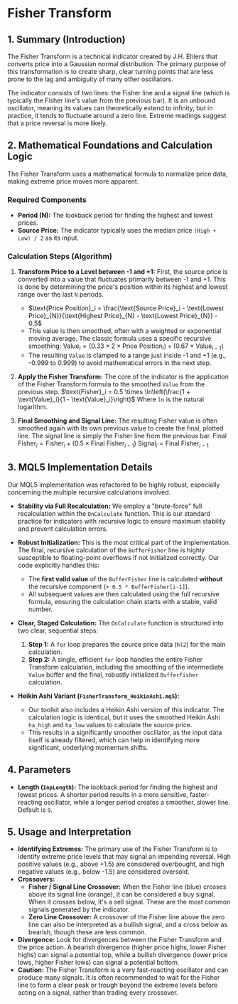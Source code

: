 # Fisher Transform

## 1. Summary (Introduction)

The Fisher Transform is a technical indicator created by J.H. Ehlers that converts price into a Gaussian normal distribution. The primary purpose of this transformation is to create sharp, clear turning points that are less prone to the lag and ambiguity of many other oscillators.

The indicator consists of two lines: the Fisher line and a signal line (which is typically the Fisher line's value from the previous bar). It is an unbound oscillator, meaning its values can theoretically extend to infinity, but in practice, it tends to fluctuate around a zero line. Extreme readings suggest that a price reversal is more likely.

## 2. Mathematical Foundations and Calculation Logic

The Fisher Transform uses a mathematical formula to normalize price data, making extreme price moves more apparent.

### Required Components

- **Period (N):** The lookback period for finding the highest and lowest prices.
- **Source Price:** The indicator typically uses the median price `(High + Low) / 2` as its input.

### Calculation Steps (Algorithm)

1. **Transform Price to a Level between -1 and +1:** First, the source price is converted into a value that fluctuates primarily between -1 and +1. This is done by determining the price's position within its highest and lowest range over the last `N` periods.

   - $\text{Price Position}_i = \frac{\text{Source Price}_i - \text{Lowest Price}_{N}}{\text{Highest Price}_{N} - \text{Lowest Price}_{N}} - 0.5$
   - This value is then smoothed, often with a weighted or exponential moving average. The classic formula uses a specific recursive smoothing:
     $\text{Value}_i = (0.33 \times 2 \times \text{Price Position}_i) + (0.67 \times \text{Value}_{i-1})$
   - The resulting `Value` is clamped to a range just inside -1 and +1 (e.g., -0.999 to 0.999) to avoid mathematical errors in the next step.

2. **Apply the Fisher Transform:** The core of the indicator is the application of the Fisher Transform formula to the smoothed `Value` from the previous step.
   $\text{Fisher}_i = 0.5 \times \ln\left(\frac{1 + \text{Value}_i}{1 - \text{Value}_i}\right)$
   Where `ln` is the natural logarithm.

3. **Final Smoothing and Signal Line:** The resulting Fisher value is often smoothed again with its own previous value to create the final, plotted line. The signal line is simply the Fisher line from the previous bar.
   $\text{Final Fisher}_i = \text{Fisher}_i + (0.5 \times \text{Final Fisher}_{i-1})$
   $\text{Signal}_i = \text{Final Fisher}_{i-1}$

## 3. MQL5 Implementation Details

Our MQL5 implementation was refactored to be highly robust, especially concerning the multiple recursive calculations involved.

- **Stability via Full Recalculation:** We employ a "brute-force" full recalculation within the `OnCalculate` function. This is our standard practice for indicators with recursive logic to ensure maximum stability and prevent calculation errors.

- **Robust Initialization:** This is the most critical part of the implementation. The final, recursive calculation of the `BufferFisher` line is highly susceptible to floating-point overflows if not initialized correctly. Our code explicitly handles this:

  - The **first valid value** of the `BufferFisher` line is calculated **without** the recursive component (`+ 0.5 * BufferFisher[i-1]`).
  - All subsequent values are then calculated using the full recursive formula, ensuring the calculation chain starts with a stable, valid number.

- **Clear, Staged Calculation:** The `OnCalculate` function is structured into two clear, sequential steps:

  1. **Step 1:** A `for` loop prepares the source price data (`hl2`) for the main calculation.
  2. **Step 2:** A single, efficient `for` loop handles the entire Fisher Transform calculation, including the smoothing of the intermediate `Value` buffer and the final, robustly initialized `BufferFisher` calculation.

- **Heikin Ashi Variant (`FisherTransform_HeikinAshi.mq5`):**
  - Our toolkit also includes a Heikin Ashi version of this indicator. The calculation logic is identical, but it uses the smoothed Heikin Ashi `ha_high` and `ha_low` values to calculate the source price.
  - This results in a significantly smoother oscillator, as the input data itself is already filtered, which can help in identifying more significant, underlying momentum shifts.

## 4. Parameters

- **Length (`InpLength`):** The lookback period for finding the highest and lowest prices. A shorter period results in a more sensitive, faster-reacting oscillator, while a longer period creates a smoother, slower line. Default is `9`.

## 5. Usage and Interpretation

- **Identifying Extremes:** The primary use of the Fisher Transform is to identify extreme price levels that may signal an impending reversal. High positive values (e.g., above +1.5) are considered overbought, and high negative values (e.g., below -1.5) are considered oversold.
- **Crossovers:**
  - **Fisher / Signal Line Crossover:** When the Fisher line (blue) crosses above its signal line (orange), it can be considered a buy signal. When it crosses below, it's a sell signal. These are the most common signals generated by the indicator.
  - **Zero Line Crossover:** A crossover of the Fisher line above the zero line can also be interpreted as a bullish signal, and a cross below as bearish, though these are less common.
- **Divergence:** Look for divergences between the Fisher Transform and the price action. A bearish divergence (higher price highs, lower Fisher highs) can signal a potential top, while a bullish divergence (lower price lows, higher Fisher lows) can signal a potential bottom.
- **Caution:** The Fisher Transform is a very fast-reacting oscillator and can produce many signals. It is often recommended to wait for the Fisher line to form a clear peak or trough beyond the extreme levels before acting on a signal, rather than trading every crossover.
